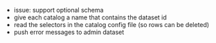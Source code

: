* issue: support optional schema
* give each catalog a name that contains the dataset id
* read the selectors in the catalog config file (so rows can be deleted)
* push error messages to admin dataset
